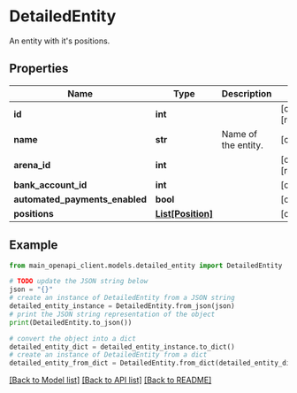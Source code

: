 # DetailedEntity

An entity with it's positions.

## Properties

Name | Type | Description | Notes
------------ | ------------- | ------------- | -------------
**id** | **int** |  | [optional] [readonly] 
**name** | **str** | Name of the entity. | [optional] 
**arena_id** | **int** |  | [optional] [readonly] 
**bank_account_id** | **int** |  | [optional] 
**automated_payments_enabled** | **bool** |  | [optional] 
**positions** | [**List[Position]**](Position.md) |  | [optional] 

## Example

```python
from main_openapi_client.models.detailed_entity import DetailedEntity

# TODO update the JSON string below
json = "{}"
# create an instance of DetailedEntity from a JSON string
detailed_entity_instance = DetailedEntity.from_json(json)
# print the JSON string representation of the object
print(DetailedEntity.to_json())

# convert the object into a dict
detailed_entity_dict = detailed_entity_instance.to_dict()
# create an instance of DetailedEntity from a dict
detailed_entity_from_dict = DetailedEntity.from_dict(detailed_entity_dict)
```
[[Back to Model list]](../README.md#documentation-for-models) [[Back to API list]](../README.md#documentation-for-api-endpoints) [[Back to README]](../README.md)


